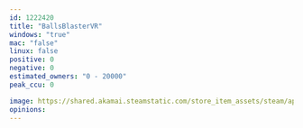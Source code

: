 ```yaml
---
id: 1222420
title: "BallsBlasterVR"
windows: "true"
mac: "false"
linux: false
positive: 0
negative: 0
estimated_owners: "0 - 20000"
peak_ccu: 0

image: https://shared.akamai.steamstatic.com/store_item_assets/steam/apps/1222420/header.jpg?t=1579954070
opinions:
---
```

